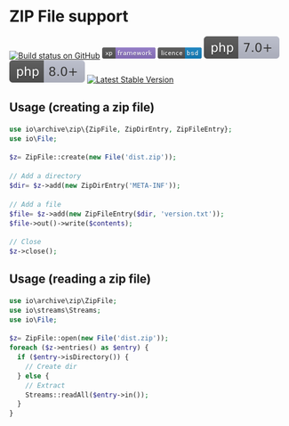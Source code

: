 ZIP File support
================

[![Build status on GitHub](https://github.com/xp-framework/zip/workflows/Tests/badge.svg)](https://github.com/xp-framework/zip/actions)
[![XP Framework Module](https://raw.githubusercontent.com/xp-framework/web/master/static/xp-framework-badge.png)](https://github.com/xp-framework/core)
[![BSD Licence](https://raw.githubusercontent.com/xp-framework/web/master/static/licence-bsd.png)](https://github.com/xp-framework/core/blob/master/LICENCE.md)
[![Requires PHP 7.0+](https://raw.githubusercontent.com/xp-framework/web/master/static/php-7_0plus.svg)](http://php.net/)
[![Supports PHP 8.0+](https://raw.githubusercontent.com/xp-framework/web/master/static/php-8_0plus.svg)](http://php.net/)
[![Latest Stable Version](https://poser.pugx.org/xp-framework/zip/version.svg)](https://packagist.org/packages/xp-framework/zip)

Usage (creating a zip file)
---------------------------

```php
use io\archive\zip\{ZipFile, ZipDirEntry, ZipFileEntry};
use io\File;

$z= ZipFile::create(new File('dist.zip'));

// Add a directory
$dir= $z->add(new ZipDirEntry('META-INF'));

// Add a file
$file= $z->add(new ZipFileEntry($dir, 'version.txt'));
$file->out()->write($contents);

// Close
$z->close();
```

Usage (reading a zip file)
--------------------------

```php
use io\archive\zip\ZipFile;
use io\streams\Streams;
use io\File;

$z= ZipFile::open(new File('dist.zip'));
foreach ($z->entries() as $entry) {
  if ($entry->isDirectory()) {
    // Create dir
  } else {
    // Extract
    Streams::readAll($entry->in());
  }
}
```